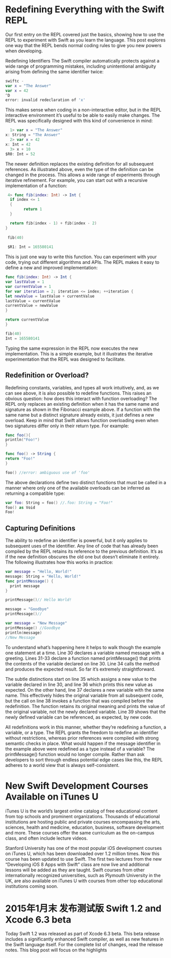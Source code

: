 # Redefining Everything with the Swift REPL

Our first entry on the REPL covered just the basics, showing how to use the REPL to experiment with Swift as you learn the language. This post explores one way that the REPL bends normal coding rules to give you new powers when developing.

Redefining Identifiers
The Swift compiler automatically protects against a wide range of programming mistakes, including unintentional ambiguity arising from defining the same identifier twice:

```swift
swiftc -
var x = "The Answer"
var x = 42
^D
error: invalid redeclaration of 'x'
```

This makes sense when coding in a non-interactive editor, but in the REPL interactive environment it’s useful to be able to easily make changes. The REPL was specifically designed with this kind of convenience in mind:
```swift
  1> var x = "The Answer"
x: String = "The Answer"
  2> var x = 42
x: Int = 42
  3> x + 10
$R0: Int = 52
```

The newer definition replaces the existing definition for all subsequent references. As illustrated above, even the type of the definition can be changed in the process. This allows a wide range of experiments through iterative refinement. For example, you can start out with a recursive implementation of a function:
```swift
 4> func fib(index: Int) -> Int {
  if index <= 1 
  {
 		return 1
  }

  return fib(index - 1) + fib(index - 2)
}
 
 fib(40)
 
 $R1: Int = 165580141
```
This is just one way to write this function. You can experiment with your code, trying out different algorithms and APIs. The REPL makes it easy to define a new and improved implementation:

```swift
func fib(index: Int) -> Int {
var lastValue = 1
var currentValue = 1
for var iteration = 2; iteration <= index; ++iteration {
let newValue = lastValue + currentValue
lastValue = currentValue
currentValue = newValue
}

return currentValue
}

fib(40)
Int = 165580141
```

Typing the same expression in the REPL now executes the new implementation. This is a simple example, but it illustrates the iterative experimentation that the REPL was designed to facilitate.


## Redefinition or Overload?

Redefining constants, variables, and types all work intuitively, and, as we can see above, it is also possible to redefine functions. This raises an obvious question: how does this interact with function overloading? The REPL only replaces an existing definition when it has the same name and signature as shown in the Fibonacci example above. If a function with the same name but a distinct signature already exists, it just defines a new overload. Keep in mind that Swift allows function overloading even when two signatures differ only in their return type. For example:

```swift
func foo(){
println("Foo!")
}

func foo() -> String {
return "Foo!"
}

foo() //error: ambiguous use of 'foo'
```

The above declarations define two distinct functions that must be called in a manner where only one of the available overloads can be inferred as returning a compatible type:
```swift
var foo: String = foo() //.foo: String = "Foo!"
foo() as Void
Foo!
```

## Capturing Definitions
The ability to redefine an identifier is powerful, but it only applies to subsequent uses of the identifier. Any line of code that has already been compiled by the REPL retains its reference to the previous definition. It’s as if the new definition obscures the old one but doesn’t eliminate it entirely. The following illustrates how this works in practice:
```swift
var message = "Hello, World!"
message: String = "Hello, World!"
func printMessage() {
  print message
}

printMessage()// Hello World!

message = "Goodbye"
printMessage()//

var message = "New Message"
printMessage() //Goodbye
println(message)
//New Message

```

To understand what’s happening here it helps to walk though the example one statement at a time. Line 30 declares a variable named message with a greeting. Lines 31-33 declare a function named printMessage() that prints the contents of the variable declared on line 30. Line 34 calls the method and produces the expected result. So far it’s extremely straightforward.

The subtle distinctions start on line 35 which assigns a new value to the variable declared in line 30, and line 36 which prints this new value as expected. On the other hand, line 37 declares a new variable with the same name. This effectively hides the original variable from all subsequent code, but the call on line 38 invokes a function that was compiled before the redefinition. The function retains its original meaning and prints the value of the original variable, not the newly declared variable. Line 39 shows that the newly defined variable can be referenced, as expected, by new code.

All redefinitions work in this manner, whether they’re redefining a function, a variable, or a type. The REPL grants the freedom to redefine an identifier without restrictions, whereas prior references were compiled with strong semantic checks in place. What would happen if the message identifier in the example above were redefined as a type instead of a variable? The printMessage() function would no longer compile. Rather than ask developers to sort through endless potential edge cases like this, the REPL adheres to a world view that is always self-consistent.


# New Swift Development Courses Available on iTunes U
iTunes U is the world’s largest online catalog of free educational content from top schools and prominent organizations. Thousands of educational institutions are hosting public and private courses encompassing the arts, sciences, health and medicine, education, business, software development and more. These courses offer the same curriculum as the on-campus class, and often include lecture videos.

Stanford University has one of the most popular iOS development courses on iTunes U, which has been downloaded over 1.2 million times. Now this course has been updated to use Swift. The first two lectures from the new
“Developing iOS 8 Apps with Swift” 
class are now live and additional lessons will be added as they are taught. Swift courses from other internationally recognized universities, such as Plymouth University in the UK, are also available on iTunes U with courses from other top educational institutions coming soon.

# 2015年1月末 发布测试版 Swift 1.2 and Xcode 6.3 beta
Today Swift 1.2 was released as part of Xcode 6.3 beta. This beta release includes a significantly enhanced Swift compiler, as well as new features in the Swift language itself. For the complete list of changes, read the release notes. This blog post will focus on the highlights

